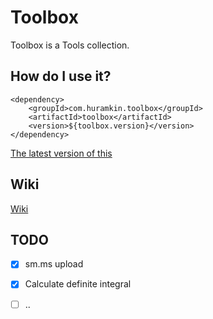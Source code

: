 # Toolbox

Toolbox is a Tools collection.

## How do I use it?

```angular2html
<dependency>
    <groupId>com.huramkin.toolbox</groupId>
    <artifactId>toolbox</artifactId>
    <version>${toolbox.version}</version>
</dependency>
```
[The latest version of this](https://mvnrepository.com/artifact/com.huramkin.toolbox/toolbox)

## Wiki

[Wiki](https://github.com/Huramkin/toolbox/wiki)

## TODO

- [x] sm.ms upload
- [x] Calculate definite integral
- [ ] ..



